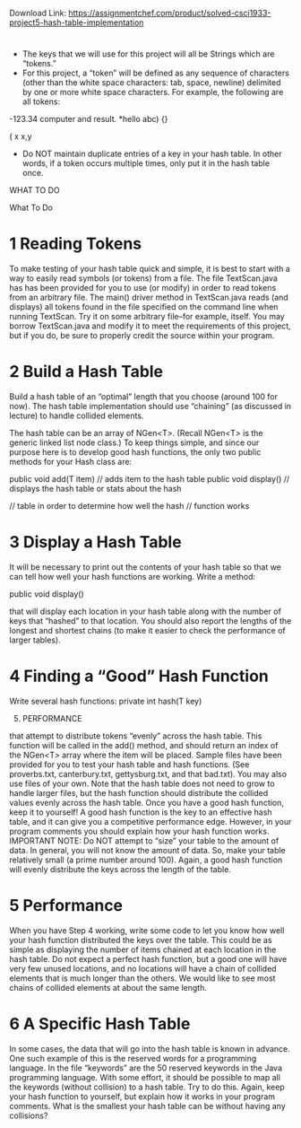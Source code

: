 Download Link: https://assignmentchef.com/product/solved-csci1933-project5-hash-table-implementation
<br>
<h1></h1>

<ul>

 <li>The keys that we will use for this project will all be Strings which are “tokens.”</li>

 <li>For this project, a “token” will be defined as any sequence of characters (other than the white space characters: tab, space, newline) delimited by one or more white space characters. For example, the following are all tokens:</li>

</ul>

-123.34 computer and result. *hello abc) {}

( x x,y

<ul>

 <li>Do NOT maintain duplicate entries of a key in your hash table. In other words, if a token occurs multiple times, only put it in the hash table once.</li>

</ul>

WHAT TO DO

What To Do

<h1>1           Reading Tokens</h1>

To make testing of your hash table quick and simple, it is best to start with a way to easily read symbols (or tokens) from a file. The file TextScan.java has has been provided for you to use (or modify) in order to read tokens from an arbitrary file. The main() driver method in TextScan.java reads (and displays) all tokens found in the file specified on the command line when running TextScan. Try it on some arbitrary file–for example, itself. You may borrow TextScan.java and modify it to meet the requirements of this project, but if you do, be sure to properly credit the source within your program.

<h1>2           Build a Hash Table</h1>

Build a hash table of an “optimal” length that you choose (around 100 for now). The hash table implementation should use “chaining” (as discussed in lecture) to handle collided elements.

The hash table can be an array of NGen<em>&lt;</em>T<em>&gt;</em>. (Recall NGen<em>&lt;</em>T<em>&gt; </em>is the generic linked list node class.) To keep things simple, and since our purpose here is to develop good hash functions, the only two public methods for your Hash class are:

public void add(T item) // adds item to the hash table public void display() // displays the hash table or stats about the hash

// table in order to determine how well the hash // function works

<h1>3           Display a Hash Table</h1>

It will be necessary to print out the contents of your hash table so that we can tell how well your hash functions are working. Write a method:

public void display()

that will display each location in your hash table along with the number of keys that “hashed” to that location. You should also report the lengths of the longest and shortest chains (to make it easier to check the performance of larger tables).

<h1>4           Finding a “Good” Hash Function</h1>

Write several hash functions: private int hash(T key)

<ol start="5">

 <li>PERFORMANCE</li>

</ol>

that attempt to distribute tokens “evenly” across the hash table. This function will be called in the add() method, and should return an index of the NGen<em>&lt;</em>T<em>&gt; </em>array where the item will be placed. Sample files have been provided for you to test your hash table and hash functions. (See proverbs.txt, canterbury.txt, gettysburg.txt, and that bad.txt). You may also use files of your own. Note that the hash table does not need to grow to handle larger files, but the hash function should distribute the collided values evenly across the hash table. Once you have a good hash function, keep it to yourself! A good hash function is the key to an effective hash table, and it can give you a competitive performance edge. However, in your program comments you should explain how your hash function works. IMPORTANT NOTE: Do NOT attempt to “size” your table to the amount of data. In general, you will not know the amount of data. So, make your table relatively small (a prime number around 100). Again, a good hash function will evenly distribute the keys across the length of the table.

<h1>5           Performance</h1>

When you have Step 4 working, write some code to let you know how well your hash function distributed the keys over the table. This could be as simple as displaying the number of items chained at each location in the hash table. Do not expect a perfect hash function, but a good one will have very few unused locations, and no locations will have a chain of collided elements that is much longer than the others. We would like to see most chains of collided elements at about the same length.

<h1>6           A Specific Hash Table</h1>

In some cases, the data that will go into the hash table is known in advance. One such example of this is the reserved words for a programming language. In the file “keywords” are the 50 reserved keywords in the Java programming language. With some effort, it should be possible to map all the keywords (without collision) to a hash table. Try to do this. Again, keep your hash function to yourself, but explain how it works in your program comments. What is the smallest your hash table can be without having any collisions?
